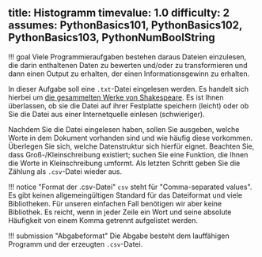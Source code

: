 title: Histogramm
timevalue: 1.0
difficulty: 2
assumes: PythonBasics101, PythonBasics102, PythonBasics103, PythonNumBoolString
---
!!! goal
    Viele Programmieraufgaben bestehen daraus Dateien einzulesen, die darin enthaltenen Daten zu
    bewerten und/oder zu transformieren und dann einen Output zu erhalten, der einen
    Informationsgewinn zu erhalten. 

In dieser Aufgabe soll eine `.txt`-Datei eingelesen werden. 
Es handelt sich hierbei um [die gesammelten Werke von
Shakespeare](https://ocw.mit.edu/ans7870/6/6.006/s08/lecturenotes/files/t8.shakespeare.txt). 
Es ist Ihnen überlassen, ob sie die Datei auf ihrer Festplatte speichern (leicht) oder ob Sie die
Datei aus einer Internetquelle einlesen (schwieriger).

Nachdem Sie die Datei eingelesen haben, sollen Sie ausgeben, welche Worte in dem Dokument vorhanden
sind und wie häufig diese vorkommen.
Überlegen Sie sich, welche Datenstruktur sich hierfür eignet.
Beachten Sie, dass Groß-/Kleinschreibung existiert; suchen Sie eine Funktion, die Ihnen die Worte in
Kleinschreibung umformt.
Als letzten Schritt geben Sie die Zählung als `.csv`-Datei wieder aus.

!!! notice "Format der .csv-Datei"
    `csv` steht für "Comma-separated values".
    Es gibt keinen allgemeingültigen Standard für das Dateiformat und viele Bibliotheken.
    Für unseren einfachen Fall benötigen wir aber keine Bibliothek.
    Es reicht, wenn in jeder Zeile ein Wort und seine absolute Häufigkeit von einem Komma getrennt
    aufgelistet werden.


<!-- Food for thought:

- Diese Aufgabe lässt sich auch mit Kommandozeilenprogrammen lösen. Sie können in der Aufgabe 
`AUFGABENNAME` im Shell-Bereich mehr dazu erfahren. 
- Überlegen Sie sich, wie sie die zehn am häufigsten vorkommenden Worte ausgeben können.
- Überlegen Sie sich, wie sie die zehn am häufigsten vorkommenden Worte mit echt mehr als drei 
Buchstaben ausgeben können. --> 

!!! submission "Abgabeformat"
    Die Abgabe besteht dem lauffähigen Programm und der erzeugten `.csv`-Datei.